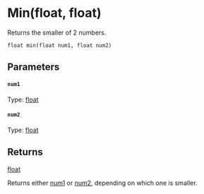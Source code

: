 # Min(float, float)

Returns the smaller of 2 numbers.

```
float min(float num1, float num2)
```

## Parameters

#### `num1`
Type: [float](/MdDocs/Types/Float.md)

#### `num2`
Type: [float](/MdDocs/Types/Float.md)

## Returns

[float](/MdDocs/Types/Float.md)

Returns either [num1](#num1) or [num2](#num2), depending on which one is smaller.

